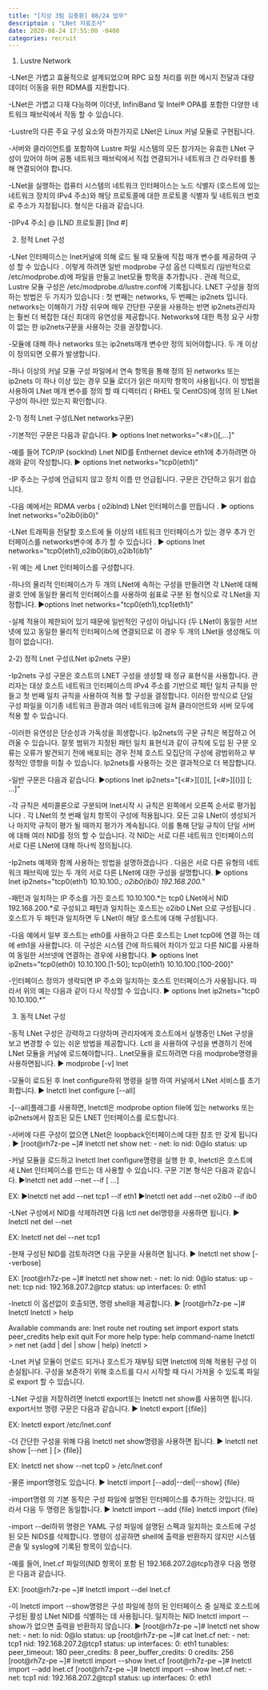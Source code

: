 ```yaml
---
title: "[지상 3팀 김충환] 08/24 업무"
descriptoin : "LNet 자료조사"
date: 2020-08-24 17:55:00 -0400
categories: recruit
---
```


1) Lustre Network 


-LNet은 가볍고 효율적으로  설계되었으며 RPC 요청 처리를 위한 메시지 전달과 대량 데이터 이동을 위한 RDMA를 지원합니다.


-LNet은 가볍고 다재 다능하며 이더넷, InfiniBand 및 Intel® OPA를 포함한 다양한 네트워크 패브릭에서 작동 할 수 있습니다.


-Lustre의 다른 주요 구성 요소와 마찬가지로 LNet은 Linux 커널 모듈로 구현됩니다.


-서버와 클라이언트를 포함하여 Lustre 파일 시스템의 모든 참가자는 유효한 LNet 구성이 있어야 하며 공통 네트워크 패브릭에서 직접 연결되거나 네트워크 간 라우터를 통해 연결되어야 합니다.


-LNet을 실행하는 컴퓨터 시스템의 네트워크 인터페이스는 노드 식별자 (호스트에 있는 네트워크 장치의 IPv4 주소)와 해당 프로토콜에 대한 프로토콜 식별자 및 네트워크 번호로 주소가 지정됩니다. 형식은 다음과 같습니다.


-[IPv4 주소] @ [LND 프로토콜] [lnd #]





2) 정적 Lnet 구성


-LNet 인터페이스는 lnet커널에 의해 로드 될 때 모듈에 직접 매개 변수를 제공하여 구성 할 수 있습니다 . 이렇게 하려면 일반 modprobe 구성 옵션 디렉토리 (일반적으로 /etc/modprobe.d)에 파일을 만들고 lnet모듈 항목을 추가합니다 . 관례 적으로, Lustre 모듈 구성은 /etc/modprobe.d/lustre.conf에 기록됩니다. LNET 구성을 정의하는 방법은 두 가지가 있습니다 : 첫 번째는 networks, 두 번째는 ip2nets 입니다. networks는 이해하기 가장 쉬우며 매우 간단한 구문을 사용하는 반면 ip2nets관리자는 훨씬 더 복잡한 대신 최대의 유연성을 제공합니다. Networks에 대한 특정 요구 사항이 없는 한 ip2nets구문을 사용하는 것을 권장합니다.


-모듈에 대해 하나 networks 또는 ip2nets매개 변수만 정의 되어야합니다. 두 개 이상이 정의되면 오류가 발생합니다.


-하나 이상의 커널 모듈 구성 파일에서 연속 항목을 통해 정의 된 networks 또는 ip2nets 이 하나 이상 있는 경우 모듈 로더가 읽은 마지막 항목이 사용됩니다. 이 방법을 사용하여 LNet 매개 변수를 정의 할 때 디렉터리 ( RHEL 및 CentOS)에 정의 된 LNet 구성이 하나만 있는지 확인합니다. 





2-1) 정적 Lnet 구성(LNet networks구문)


-기본적인 구문은 다음과 같습니다.
▶ options lnet networks="<lnd><#>(<dev>)[,…]"


-예를 들어 TCP/IP (socklnd) Lnet NID를 Enthernet device eth1에 추가하려면 아래와 같이 작성합니다.
▶ options lnet networks="tcp0(eth1)"


-IP 주소는 구성에 언급되지 않고 장치 이름 만 언급됩니다. 구문은 간단하고 읽기 쉽습니다.


-다음 예에서는 RDMA verbs ( o2iblnd) LNet 인터페이스를 만듭니다 .
▶ options lnet networks="o2ib0(ib0)"


-LNet 트래픽을 전달할 호스트에 둘 이상의 네트워크 인터페이스가 있는 경우 추가 인터페이스를 networks변수에 추가 할 수 있습니다 .
▶ options lnet networks="tcp0(eth1),o2ib0(ib0),o2ib1(ib1)"


-위 예는 세 Lnet 인터페이스를 구성합니다.


-하나의 물리적 인터페이스가 두 개의 LNet에 속하는 구성을 만들려면 각 LNet에 대해 괄호 안에 동일한 물리적 인터페이스를 사용하여 쉼표로 구분 된 형식으로 각 LNet을 지정합니다. 
▶options lnet networks="tcp0(eth1),tcp1(eth1)"


-실제 적용이 제한되어 있기 때문에 일반적인 구성이 아닙니다 (두 LNet이 동일한 서브넷에 있고 동일한 물리적 인터페이스에 연결되므로 이 경우 두 개의 LNet을 생성해도 이점이 없습니다).





2-2) 정적 Lnet 구성(LNet ip2nets 구문)

-Ip2nets 구성 구문은 호스트의 LNET 구성을 생성할 때 정규 표현식을 사용합니다. 관리자는 대상 호스트 네트워크 인터페이스의 IPv4 주소를 기반으로 패턴 일치 규칙을 만들고 첫 번째 일치 규칙을 사용하여 적용 할 구성을 결정합니다. 이러한 방식으로 단일 구성 파일을 이기종 네트워크 환경과 여러 네트워크에 걸쳐 클라이언트와 서버 모두에 적용 할 수 있습니다.


-이러한 유연성은 단순성과 가독성을 희생합니다. Ip2nets의 구문 규칙은 복잡하고 어려울 수 있습니다. 잘못 범위가 지정된 패턴 일치 표현식과 같이 규칙에 도입 된 구문 오류는 오류가 발견되기 전에 배포되는 경우 전체 호스트 모집단의 구성에 광범위하고 부정적인 영향을 미칠 수 있습니다. Ip2nets를 사용하는 것은 결과적으로 더 복잡합니다.


-일반 구문은 다음과 같습니다.
▶options lnet ip2nets="<lnd>[<#>][(<dev>)][, <lnd>[<#>][(<dev>)]] <pattern>[; …]"


-각 규칙은 세미콜론으로 구분되며 lnet시작 시 규칙은 왼쪽에서 오른쪽 순서로 평가됩니다 . 각 LNet의 첫 번째 일치 항목이 구성에 적용됩니다. 모든 고유 LNet이 생성되거나 마지막 규칙이 평가 될 때까지 평가가 계속됩니다. 이를 통해 단일 규칙이 단일 서버에 대해 여러 NID를 정의 할 수 있습니다. 각 NID는 서로 다른 네트워크 인터페이스의 서로 다른 LNet에 대해 하나씩 정의됩니다.


-Ip2nets 예제와 함께 사용하는 방법을 설명하겠습니다 . 다음은 서로 다른 유형의 네트워크 패브릭에 있는 두 개의 서로 다른 LNet에 대한 구성을 설명합니다.
▶ options lnet ip2nets="tcp0(eth1) 10.10.100.*; o2ib0(ib0) 192.168.200.*"


-패턴과 일치하는 IP 주소를 가진 호스트 10.10.100.*는 tcp0 LNet에서 NID 192.168.200.*로 구성되고 패턴과 일치하는 호스트는 o2ib0 LNet 으로 구성됩니다 . 호스트가 두 패턴과 일치하면 두 LNet이 해당 호스트에 대해 구성됩니다.


-다음 예에서 일부 호스트는 eth0를 사용하고 다른 호스트는 Lnet tcp0에 연결 하는 데에 eth1을 사용합니다. 이 구성은 시스템 간에 하드웨어 차이가 있고 다른 NIC를 사용하여 동일한 서브넷에 연결하는 경우에 사용합니다.
▶ options lnet ip2nets="tcp0(eth0) 10.10.100.[1-50]; tcp0(eth1) 10.10.100.[100-200]"


-인터페이스 정의가 생략되면 IP 주소와 일치하는 호스트 인터페이스가 사용됩니다. 따라서 위의 예는 다음과 같이 다시 작성할 수 있습니다.
▶ options lnet ip2nets="tcp0 10.10.100.*"





3) 동적 LNet 구성


-동적 LNet 구성은 강력하고 다양하며 관리자에게 호스트에서 실행중인 LNet 구성을 보고 변경할 수 있는 쉬운 방법을 제공합니다. Lctl 을 사용하여 구성을 변경하기 전에 LNet 모듈을 커널에 로드해야합니다.. Lnet모듈을 로드하려면 다음 modprobe명령을 사용하면됩니다.
▶ modprobe [-v] lnet


-모듈이 로드된 후 lnet configure하위 명령을 실행 하여 커널에서 LNet 서비스를 초기화합니다.
▶ lnetctl lnet configure [--all]


-[--all]플래그를 사용하면, lnetctl은 modprobe option file에 있는 networks 또는 ip2nets에서 참조된 모든 LNET 인터페이스를 로드합니다.


-서버에 다른 구성이 없으면 LNet은 loopback인터페이스에 대한 참조 만 갖게 됩니다 . 
▶ [root@rh7z-pe ~]# lnetctl net show
net:
    - net: lo
      nid: 0@lo
      status: up 


-커널 모듈을 로드하고 lnetctl lnet configure명령을 실행 한 후, lnetctl은 호스트에 새 LNet 인터페이스를 만드는 데 사용할 수 있습니다. 구문 기본 형식은 다음과 같습니다.
▶lnetctl net add --net <lnet name> --if <net interface> [<options> …]

EX: 
▶lnetctl net add --net tcp1 --if eth1
▶lnetctl net add --net o2ib0 --if ib0


-LNet 구성에서 NID를 삭제하려면 다음 lctl net del명령을 사용하면 됩니다.
▶ lnetctl net del --net <lnet name>

EX: lnetctl net del --net tcp1


-현재 구성된 NID를 검토하려면 다음 구문을 사용하면 됩니다.
▶ lnetctl net show [--verbose]

EX: [root@rh7z-pe ~]# lnetctl net show 
net:
    - net: lo
      nid: 0@lo
      status: up
    - net: tcp
      nid: 192.168.207.2@tcp
      status: up
      interfaces:
          0: eth1


-lnetctl 이 옵션없이 호출되면, 명령 shell을 제공합니다.
▶ [root@rh7z-pe ~]# lnetctl
lnetctl > help

Available commands are:
    lnet
    route
    net
    routing
    set
    import
    export
    stats
    peer_credits
    help
    exit
    quit
For more help type: help command-name
lnetctl > net
net {add | del | show | help}
lnetctl > 


-Lnet 커널 모듈이 언로드 되거나 호스트가 재부팅 되면 lnetctl에 의해 적용된 구성 이 손실됩니다. 구성을 보존하기 위해 호스트를 다시 시작할 때 다시 가져올 수 있도록 파일로 export 할 수 있습니다.


-LNet 구성을 저장하려면 lnetctl export또는 lnetctl net show를 사용하면 됩니다. export서브 명령 구문은 다음과 같습니다.
▶ lnetctl export [{file}]

EX: lnetctl export /etc/lnet.conf


-더 간단한 구성을 위해 다음 lnetctl net show명령을 사용하면 됩니다.
▶ lnetctl net show [--net <lnet>] [> {file}]

EX: lnetctl net show --net tcp0 > /etc/lnet.conf


-물론 import명령도 있습니다.
▶ lnetctl import [--add|--del|--show] {file}


-import명령 의 기본 동작은 구성 파일에 설명된 인터페이스를 추가하는 것입니다. 따라서 다음 두 명령은 동일합니다.
▶ lnetctl import --add {file}
lnetctl import {file}


-import --del하위 명령은 YAML 구성 파일에 설명된 스펙과 일치하는 호스트에 구성된 모든 NIDS를 삭제합니다. 명령이 성공하면 shell에 출력을 반환하지 않지만 시스템 콘솔 및 syslog에 기록된 항목이 있습니다.


-예를 들어, lnet.cf 파일의(NID 항목이 포함 된 192.168.207.2@tcp1)경우 다음 명령은 다음과 같습니다.

EX: [root@rh7z-pe ~]# lnetctl import --del lnet.cf 


-이 lnetctl import --show명령은 구성 파일에 정의 된 인터페이스 중 실제로 호스트에 구성된 활성 LNet NID를 식별하는 데 사용됩니다. 일치하는 NID lnetctl import --show가 없으면 출력을 반환하지 않습니다.
▶ [root@rh7z-pe ~]# lnetctl net show
net:
    - net: lo
      nid: 0@lo
      status: up
[root@rh7z-pe ~]# cat lnet.cf 
net:
    - net: tcp1
      nid: 192.168.207.2@tcp1
      status: up
      interfaces:
          0: eth1
      tunables:
          peer_timeout: 180
          peer_credits: 8
          peer_buffer_credits: 0
          credits: 256
[root@rh7z-pe ~]# lnetctl import --show lnet.cf 
[root@rh7z-pe ~]# lnetctl import --add lnet.cf 
[root@rh7z-pe ~]# lnetctl import --show lnet.cf 
net:
    - net: tcp1
      nid: 192.168.207.2@tcp1
      status: up
      interfaces:
          0: eth1